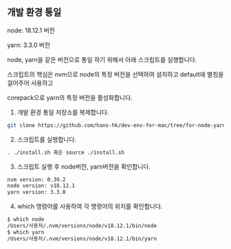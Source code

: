 ## 개발 환경 통일

node: 18.12.1 버전

yarn: 3.3.0 버전

node, yarn을 같은 버전으로 통일 하기 위해서 아래 스크립트를 실행합니다.

스크립트의 핵심은 nvm으로 node의 특정 버전을 선택하여 설치하고 default에 별칭을 걸어주어 사용하고

corepack으로 yarn의 특정 버전을 활성화합니다.

1. 개발 환경 통일 저장소를 복제합니다.

```bash
git clone https://github.com/hans-hk/dev-env-for-mac/tree/for-node-yarn
```

2. 스크립트를 실행합니다.

```bash
. ./install.sh 혹은 source ./install.sh
```

3. 스크립트 실행 후 node버전, yarn버전을 확인합니다.

```bash
nvm version: 0.39.2
node version: v18.12.1
yarn version: 3.3.0
```

4. which 명령어를 사용하여 각 명령어의 위치를 확인합니다.

```bash
$ which node
/Users/사용자/.nvm/versions/node/v18.12.1/bin/node
$ which yarn
/Users/사용자/.nvm/versions/node/v18.12.1/bin/yarn
```

